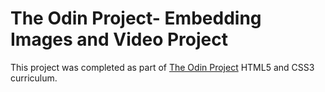 # The Odin Project- Embedding Images and Video Project

This project was completed as part of [The Odin Project](https://www.theodinproject.com/courses/html5-and-css3/lessons/embedding-images-and-video) HTML5 and CSS3 curriculum.
